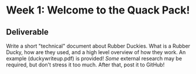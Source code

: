 # Week 1: Welcome to the Quack Pack!

## Deliverable
Write a short "technical" document about Rubber Duckies. What is a Rubber Ducky, how are they used, and a high level overview of how they work. An example (duckywriteup.pdf) is provided! _Some_ external research may be required, but don't stress it too much. After that, post it to GitHub!
